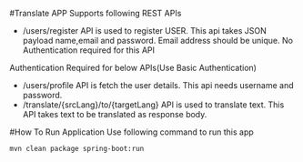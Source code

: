 #Translate APP
Supports following REST APIs 
- /users/register API is used to register USER. This api takes JSON payload name,email and password. Email address should be unique. No Authentication required for this API

Authentication Required for below APIs(Use Basic Authentication)
- /users/profile API is fetch the user details. This api needs username and password.    
- /translate/{srcLang}/to/{targetLang} API is used to translate text. This API takes text to be translated as response body.


#How To Run Application
Use following command to run this app
```
mvn clean package spring-boot:run
```
    
